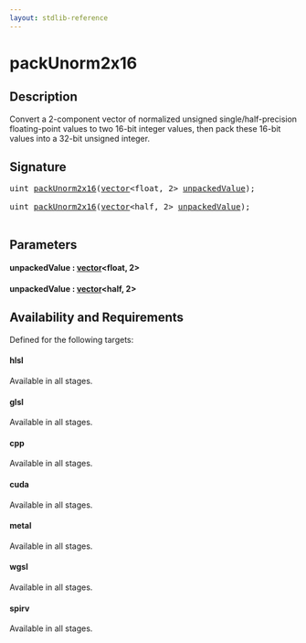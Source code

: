 ```yaml
---
layout: stdlib-reference
---
```


# packUnorm2x16

## Description

Convert a 2-component vector of normalized unsigned single/half-precision floating-point
values to two 16-bit integer values, then pack these 16-bit values into a
32-bit unsigned integer.




## Signature 

<pre>
<span class="code_keyword">uint</span> <a href="packunorm2x16-4.md">packUnorm2x16</a>(<a href="../types/vector/index.md" class="code_type">vector</a>&lt;<span class="code_keyword">float</span>, 2&gt; <a href="packunorm2x16-4.md#decl-unpackedValue" class="code_param">unpackedValue</a>);

<span class="code_keyword">uint</span> <a href="packunorm2x16-4.md">packUnorm2x16</a>(<a href="../types/vector/index.md" class="code_type">vector</a>&lt;<span class="code_keyword">half</span>, 2&gt; <a href="packunorm2x16-4.md#decl-unpackedValue" class="code_param">unpackedValue</a>);

</pre>

## Parameters

####  <a id="decl-unpackedValue"></a>unpackedValue  : [vector](../types/vector/index.md)\<float, 2\>
####  <a id="decl-unpackedValue"></a>unpackedValue  : [vector](../types/vector/index.md)\<half, 2\>

## Availability and Requirements

Defined for the following targets:

#### hlsl
Available in all stages.

#### glsl
Available in all stages.

#### cpp
Available in all stages.

#### cuda
Available in all stages.

#### metal
Available in all stages.

#### wgsl
Available in all stages.

#### spirv
Available in all stages.




<script>
// Fix .md links to .html when on ReadTheDocs
if (window.location.hostname.includes('readthedocs') || 
    window.location.hostname.includes('rtfd.io')) {
  document.addEventListener('DOMContentLoaded', function() {
    const links = document.querySelectorAll('a');
    links.forEach(link => {
      if (link.getAttribute('href') && link.getAttribute('href').endsWith('.md')) {
        link.href = link.href.replace(/\.md($|#|\?)/, '.html$1');
      }
    });
  });
}
</script>
